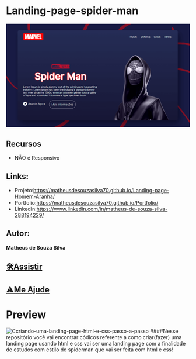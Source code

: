 # Landing-page-spider-man

![README.md](https://github.com/MatheusdeSouzaSilva70/Landing-page-Homem-Aranha/blob/main/img/criando-uma-landing-page-html-e-css-passo-a-passo.png)



## Recursos
- NÃO é Responsivo

## Links:
- Projeto:https://matheusdesouzasilva70.github.io/Landing-page-Homem-Aranha/
- Portfolio:https://matheusdesouzasilva70.github.io/Portfolio/
- LinkedIn:https://www.linkedin.com/in/matheus-de-souza-silva-288194229/

## Autor:
**Matheus de Souza Silva**


## [🛠Assistir](https://www.youtube.com/watch?v=zBVzyJmgQbc)
## [⚠Me Ajude](https://www.youtube.com/channel/UCxKIsX5OXyyNWVmomuDc-LA?sub_confirmation=1)
# Preview
![Ccriando-uma-landing-page-html-e-css-passo-a-passo](/criando-uma-landing-page-html-e-css-passo-a-passo.png)
####Nesse repositório você vai encontrar códicos referente a como criar(fazer) uma landing page usando html e css vai ser uma landing page com a finalidade de estudos com estilo do spiderman que vai ser feita com html e css! 
